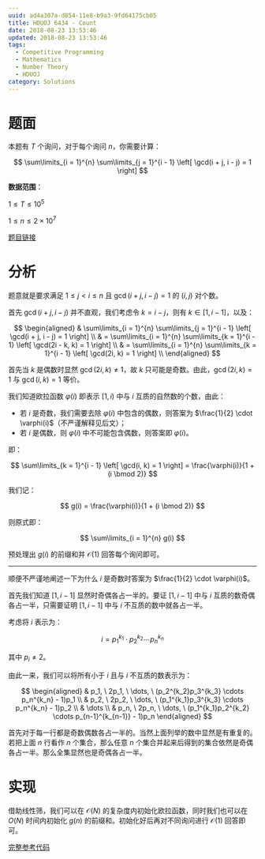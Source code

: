 ```yaml
---
uuid: ad4a307a-d854-11e8-b9a3-9fd64175cb05
title: HDUOJ 6434 - Count
date: 2018-08-23 13:53:46
updated: 2018-08-23 13:53:46
tags: 
  - Competitive Programming
  - Mathematics
  - Number Theory
  - HDUOJ
category: Solutions
---
```


# 题面

本题有 $T$ 个询问，对于每个询问 $n$，你需要计算：

$$
\sum\limits_{i = 1}^{n} \sum\limits_{j = 1}^{i - 1} \left[ \gcd(i + j, i - j) = 1 \right]
$$

**数据范围**：

$1 \le T \le 10^5$

$1 \le n \le 2 \times 10^7$

[题目链接](http://acm.hdu.edu.cn/showproblem.php?pid=6434)

# 分析

题意就是要求满足 $1 \le j < i \le n$ 且 $\gcd(i + j, i - j) = 1$ 的 $(i, j)$ 对个数。

首先 $\gcd(i + j, i - j)$ 并不直观，我们考虑令 $k = i - j$，则有 $k \in [1, i - 1]$，以及：

$$
\begin{aligned}
& \sum\limits_{i = 1}^{n} \sum\limits_{j = 1}^{i - 1} \left[ \gcd(i + j, i - j) = 1 \right] \\
& = \sum\limits_{i = 1}^{n} \sum\limits_{k = 1}^{i - 1} \left[ \gcd(2i - k, k) = 1 \right] \\
& = \sum\limits_{i = 1}^{n} \sum\limits_{k = 1}^{i - 1} \left[ \gcd(2i, k) = 1 \right] \\
\end{aligned}
$$

首先当 $k$ 是偶数时显然 $\gcd(2i, k) \neq 1$，故 $k$ 只可能是奇数。由此，$\gcd(2i, k) = 1$ 与 $\gcd(i, k) = 1$ 等价。

我们知道欧拉函数 $\varphi(i)$ 即表示 $[1, i)$ 中与 $i$ 互质的自然数的个数，由此：

- 若 $i$ 是奇数，我们需要去除 $\varphi(i)$ 中包含的偶数，则答案为 $\frac{1}{2} \cdot \varphi(i)$（不严谨解释见后文）；
- 若 $i$ 是偶数，则 $\varphi(i)$ 中不可能包含偶数，则答案即 $\varphi(i)$。

即：

$$
\sum\limits_{k = 1}^{i - 1} \left[ \gcd(i, k) = 1 \right] = \frac{\varphi(i)}{1 + (i \bmod 2)}
$$

我们记：

$$
g(i) = \frac{\varphi(i)}{1 + (i \bmod 2)}
$$

则原式即：

$$
\sum\limits_{i = 1}^{n} g(i)
$$

预处理出 $g(i)$ 的前缀和并 $\mathcal{O}(1)$ 回答每个询问即可。

---

顺便不严谨地阐述一下为什么 $i$ 是奇数时答案为 $\frac{1}{2} \cdot \varphi(i)$。

首先我们知道 $[1, i -1]$ 显然时奇偶各占一半的。要证 $[1, i - 1]$ 中与 $i$ 互质的数奇偶各占一半，只需要证明 $[1, i - 1]$ 中与 $i$ 不互质的数中就各占一半。

考虑将 $i$ 表示为：

$$
i = p_1^{k_1} \cdot p_2^{k_2} \cdots p_n^{k_n}
$$

其中 $p_i \neq 2$。

由此一来，我们可以将所有小于 $i$ 且与 $i$ 不互质的数表示为：

$$
\begin{aligned}
& p_1, \ 2p_1, \ \dots, \ (p_2^{k_2}p_3^{k_3} \cdots p_n^{k_n} - 1)p_1 \\
& p_2, \ 2p_2, \ \dots, \ (p_1^{k_1}p_3^{k_3} \cdots p_n^{k_n} - 1)p_2 \\
& \dots \\
& p_n, \ 2p_n, \ \dots, \ (p_1^{k_1}p_2^{k_2} \cdots p_{n-1}^{k_{n-1}} - 1)p_n
\end{aligned}
$$

首先对于每一行都是奇数偶数各占一半的。当然上面列举的数中显然是有重复的。若把上面 $n$ 行看作 $n$ 个集合，那么任意 $n$ 个集合并起来后得到的集合依然是奇偶各占一半。那么全集显然也是奇偶各占一半。

# 实现

借助线性筛，我们可以在 $\mathcal{O}(N)$ 的复杂度内初始化欧拉函数，同时我们也可以在 $O(N)$ 时间内初始化 $g(n)$ 的前缀和。初始化好后再对不同询问进行 $\mathcal{O}(1)$ 回答即可。

[完整参考代码](https://github.com/codgician/Competitive-Programming/blob/master/HDUOJ/6434/euler's_totient_function.cpp)
